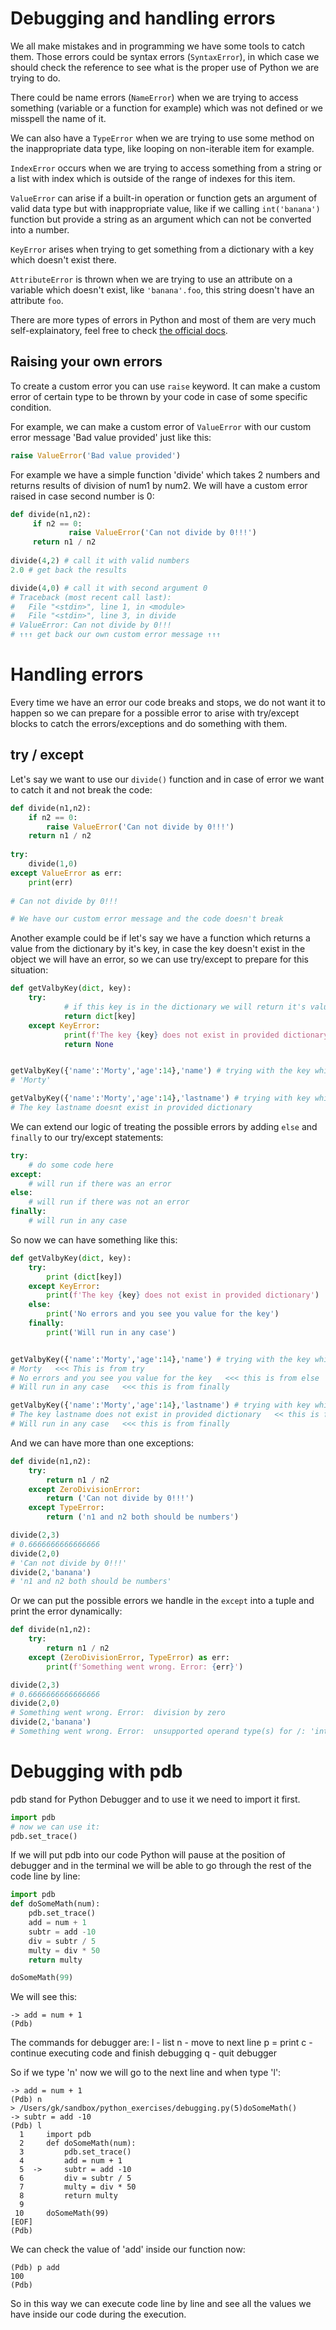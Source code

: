 # Debugging and handling errors


We all make mistakes and in programming we have some tools to catch them. Those errors could be syntax errors (`SyntaxError`), in which case we should check the reference to see what is the proper use of Python we are trying to do. 

There could be name errors (`NameError`) when we are trying to access something (variable or a function for example) which was not defined or we misspell the name of it. 

We can also have a `TypeError` when we are trying to use some method on the inappropriate data type, like looping on non-iterable item for example. 

`IndexError` occurs when we are trying to access something from a string or a list with index which is outside of the range of indexes for this item. 

`ValueError` can arise if a built-in operation or function gets an argument of valid data type but with inappropriate value, like if we calling `int('banana')` function but provide a string as an argument which can not be converted into a number. 

`KeyError` arises when trying to get something from a dictionary with a key which doesn't exist there. 

`AttributeError` is thrown when we are trying to use an attribute on a variable which doesn't exist, like `'banana'.foo`, this string doesn't have an attribute `foo`. 

There are more types of errors in Python and most of them are very much self-explainatory, feel free to check [the official docs](https://docs.python.org/3/library/exceptions.html).

## Raising your own errors

To create a custom error you can use `raise` keyword. It can make a custom error of certain type to be thrown by your code in case of some specific condition. 

For example, we can make a custom error of `ValueError` with our custom error message 'Bad value provided' just like this:

```python
raise ValueError('Bad value provided')
```

For example we have a simple function 'divide' which takes 2 numbers and returns results of division of num1 by num2. We will have a custom error raised in case second number is 0:

```python
def divide(n1,n2):
     if n2 == 0:
             raise ValueError('Can not divide by 0!!!')
     return n1 / n2
 
divide(4,2) # call it with valid numbers
2.0 # get back the results 

divide(4,0) # call it with second argument 0
# Traceback (most recent call last):
#   File "<stdin>", line 1, in <module>
#   File "<stdin>", line 3, in divide
# ValueError: Can not divide by 0!!!   
# ↑↑↑ get back our own custom error message ↑↑↑
```
# Handling errors

Every time we have an error our code breaks and stops, we do not want it to happen so we can prepare for a possible error to arise with try/except blocks to catch the errors/exceptions and do something with them. 

## try / except

Let's say we want to use our `divide()` function and in case of error we want to catch it and not break the code: 

```python
def divide(n1,n2):
	if n2 == 0:
		raise ValueError('Can not divide by 0!!!')
	return n1 / n2
 
try:
	divide(1,0)
except ValueError as err:
	print(err)
 
# Can not divide by 0!!!

# We have our custom error message and the code doesn't break
```

Another example could be if let's say we have a function which returns a value from the dictionary by it's key, in case the key doesn't exist in the object we will have an error, so we can use try/except to prepare for this situation:

```python
def getValbyKey(dict, key): 
	try:
	        # if this key is in the dictionary we will return it's value
	        return dict[key]
	except KeyError:
	        print(f'The key {key} does not exist in provided dictionary')
	        return None


getValbyKey({'name':'Morty','age':14},'name') # trying with the key which exists
# 'Morty'

getValbyKey({'name':'Morty','age':14},'lastname') # trying with key which doesnt exist
# The key lastname doesnt exist in provided dictionary
```

We can extend our logic of treating the possible errors by adding `else` and `finally` to our try/except statements:

```python
try:
	# do some code here
except:
	# will run if there was an error
else:
	# will run if there was not an error
finally:
	# will run in any case 
```

So now we can have something like this:

```python
def getValbyKey(dict, key): 
	try:
		print (dict[key])
	except KeyError:
		print(f'The key {key} does not exist in provided dictionary')
	else:
		print('No errors and you see you value for the key')
	finally:
		print('Will run in any case')


getValbyKey({'name':'Morty','age':14},'name') # trying with the key which exists
# Morty   <<< This is from try
# No errors and you see you value for the key   <<< this is from else
# Will run in any case   <<< this is from finally

getValbyKey({'name':'Morty','age':14},'lastname') # trying with key which doesnt exist
# The key lastname does not exist in provided dictionary   << this is from except
# Will run in any case   <<< this is from finally 
```

And we can have more than one exceptions:

```python
def divide(n1,n2):
	try:
		return n1 / n2
	except ZeroDivisionError:
		return ('Can not divide by 0!!!')
	except TypeError:
		return ('n1 and n2 both should be numbers')

divide(2,3)
# 0.6666666666666666
divide(2,0)
# 'Can not divide by 0!!!'
divide(2,'banana')
# 'n1 and n2 both should be numbers'
```

Or we can put the possible errors we handle in the `except` into a tuple and print the error dynamically:

```python
def divide(n1,n2):
	try:
		return n1 / n2
	except (ZeroDivisionError, TypeError) as err:
		print(f'Something went wrong. Error: {err}')

divide(2,3)
# 0.6666666666666666
divide(2,0)
# Something went wrong. Error:  division by zero
divide(2,'banana')
# Something went wrong. Error:  unsupported operand type(s) for /: 'int' and 'str'
```


# Debugging with pdb 

pdb stand for Python Debugger and to use it we need to import it first.

```python
import pdb
# now we can use it:
pdb.set_trace()
```

If we will put pdb into our code Python will pause at the position of debugger and in the terminal we will be able to go through the rest of the code line by line:

```python
import pdb
def doSomeMath(num):
	pdb.set_trace()
	add = num + 1
	subtr = add -10
	div = subtr / 5
	multy = div * 50
	return multy

doSomeMath(99)
```

We will see this:
```
-> add = num + 1
(Pdb) 
```

The commands for debugger are:
l - list
n - move to next line
p = print
c - continue executing code and finish debugging
q - quit debugger

So if we type 'n' now we will go to the next line and when type 'l':
```
-> add = num + 1
(Pdb) n
> /Users/gk/sandbox/python_exercises/debugging.py(5)doSomeMath()
-> subtr = add -10
(Pdb) l
  1  	import pdb
  2  	def doSomeMath(num):
  3  		pdb.set_trace()
  4  		add = num + 1
  5  ->		subtr = add -10
  6  		div = subtr / 5
  7  		multy = div * 50
  8  		return multy
  9  	
 10  	doSomeMath(99)
[EOF]
(Pdb) 
```
We can check the value of 'add' inside our function now: 
```
(Pdb) p add
100
(Pdb) 
```

So in this way we can execute code line by line and see all the values we have inside our code during the execution. 





